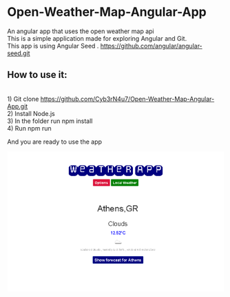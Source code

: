 
# Open-Weather-Map-Angular-App

An angular app that uses the open weather map api
</br>This is a simple application made for exploring Angular and Git.
</br>This app is using Angular Seed . https://github.com/angular/angular-seed.git

## How to use it:
</br>1) Git clone https://github.com/Cyb3rN4u7/Open-Weather-Map-Angular-App.git
</br>2) Install Node.js
</br>3) In the folder run  npm install
</br>4) Run npm run

And you are ready to use the app



<img src="app/img/weather-app.png" alt="OpenWeather App"/>
